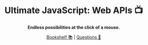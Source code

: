 <div align="center">

# Ultimate JavaScript: Web APIs 📺

**Endless possibilities at the click of a mouse.**

[Bookshelf 📚](./bookshelf.md) | [Questions 🤔](./questions.md)

</div>
